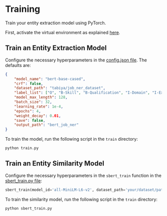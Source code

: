 # Training

Train your entity extraction model using PyTorch.

First, activate the virtual environment as explained [here](../README.md#install-the-dependencies).

## Train an Entity Extraction Model

Configure the necessary hyperparameters in the [config.json file](config.json). The defaults are:

```json
{
    "model_name": "bert-base-cased",
    "crf": false,
    "dataset_path": "tabiya/job_ner_dataset",   
    "label_list": ["O", "B-Skill", "B-Qualification", "I-Domain", "I-Experience", "I-Qualification", "B-Occupation", "B-Domain", "I-Occupation", "I-Skill", "B-Experience"],
    "model_max_length": 128,
    "batch_size": 32,
    "learning_rate": 1e-4,
    "epochs": 4,
    "weight_decay": 0.01,
    "save": false,
    "output_path": "bert_job_ner"
}
```

To train the model, run the following script in the `train` directory:

```sh
python train.py
```

## Train an Entity Similarity Model

Configure the necessary hyperparameters in the `sbert_train` function in the [sbert_train.py file](sbert_train.py):

```python
sbert_train(model_id='all-MiniLM-L6-v2', dataset_path='your/dataset/path', output_path='your/output/path')
```

To train the similarity model, run the following script in the `train` directory:

```sh
python sbert_train.py
```